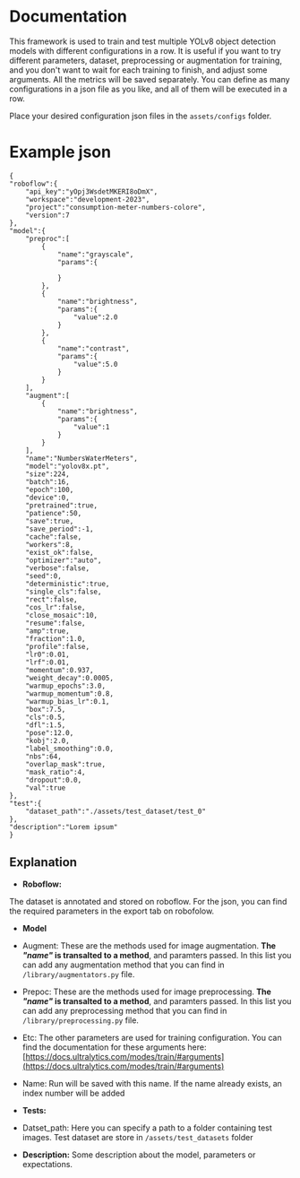 # Documentation

  

This framework is used to train and test multiple YOLv8 object detection models with different configurations in a row. It is useful if you want to try different parameters, dataset, preprocessing or augmentation for training, and you don't want to wait for each training to finish, and adjust some arguments.
All the metrics will be saved separately. You can define as many configurations in a json file as you like, and all of them will be executed in a row.

Place your desired configuration json files in the `assets/configs` folder.
  

# Example json

    {
    "roboflow":{
        "api_key":"yOpj3WsdetMKERI8oDmX",
        "workspace":"development-2023",
        "project":"consumption-meter-numbers-colore",
        "version":7
    },
    "model":{
        "preproc":[
            {
                "name":"grayscale",
                "params":{
                    
                }
            },
            {
                "name":"brightness",
                "params":{
                    "value":2.0
                }
            },
            {
                "name":"contrast",
                "params":{
                    "value":5.0
                }
            }
        ],
        "augment":[
            {
                "name":"brightness",
                "params":{
                    "value":1
                }
            }
        ],
        "name":"NumbersWaterMeters",
        "model":"yolov8x.pt",
        "size":224,
        "batch":16,
        "epoch":100,
        "device":0,
        "pretrained":true,
        "patience":50,
        "save":true,
        "save_period":-1,
        "cache":false,
        "workers":8,
        "exist_ok":false,
        "optimizer":"auto",
        "verbose":false,
        "seed":0,
        "deterministic":true,
        "single_cls":false,
        "rect":false,
        "cos_lr":false,
        "close_mosaic":10,
        "resume":false,
        "amp":true,
        "fraction":1.0,
        "profile":false,
        "lr0":0.01,
        "lrf":0.01,
        "momentum":0.937,
        "weight_decay":0.0005,
        "warmup_epochs":3.0,
        "warmup_momentum":0.8,
        "warmup_bias_lr":0.1,
        "box":7.5,
        "cls":0.5,
        "dfl":1.5,
        "pose":12.0,
        "kobj":2.0,
        "label_smoothing":0.0,
        "nbs":64,
        "overlap_mask":true,
        "mask_ratio":4,
        "dropout":0.0,
        "val":true
    },
    "test":{
        "dataset_path":"./assets/test_dataset/test_0"
    },
    "description":"Lorem ipsum"
    }


## Explanation

-  **Roboflow:**

  

The dataset is annotated and stored on roboflow. For the json, you can find the required parameters in the export tab on robofolow.

  

-  **Model**

  

- Augment: These are the methods used for image augmentation. **The *"name"* is transalted to a method**, and paramters passed. In this list you can add any augmentation method that you can find in `/library/augmentators.py` file.

  

- Prepoc: These are the methods used for image preprocessing. **The *"name"* is transalted to a method**, and paramters passed. In this list you can add any preprocessing method that you can find in `/library/preprocessing.py` file.

  

- Etc: The other parameters are used for training configuration. You can find the documentation for these arguments here: [https://docs.ultralytics.com/modes/train/#arguments](https://docs.ultralytics.com/modes/train/#arguments)

  

- Name: Run will be saved with this name. If the name already exists, an index number will be added

  

-  **Tests:**

  

- Datset_path: Here you can specify a path to a folder containing test images. Test dataset are store in `/assets/test_datasets` folder

  

-  **Description:** Some description about the model, parameters or expectations.